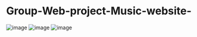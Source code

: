 # Group-Web-project-Music-website-
![image](https://github.com/user-attachments/assets/52287fec-34cd-4ded-95ae-9475b84df203)
![image](https://github.com/user-attachments/assets/a829a6aa-31a9-420f-88fb-cefd58b419ed)
![image](https://github.com/user-attachments/assets/f6be0a94-942b-4bfd-9814-338ecb7d481c)
